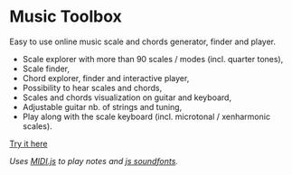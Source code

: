 # Music Toolbox

Easy to use online music scale and chords generator, finder and player.

* Scale explorer with more than 90 scales / modes (incl. quarter tones),
* Scale finder,
* Chord explorer, finder and interactive player,
* Possibility to hear scales and chords,
* Scales and chords visualization on guitar and keyboard,
* Adjustable guitar nb. of strings and tuning,
* Play along with the scale keyboard (incl. microtonal / xenharmonic scales).

[Try it here](http://ngourier.free.fr/musictoolbox/)

_Uses [MIDI.js](https://github.com/mudcube/MIDI.js/) to play notes and [js soundfonts](https://cindyjs.org/dist/v0.8.8/soundfonts/)._
